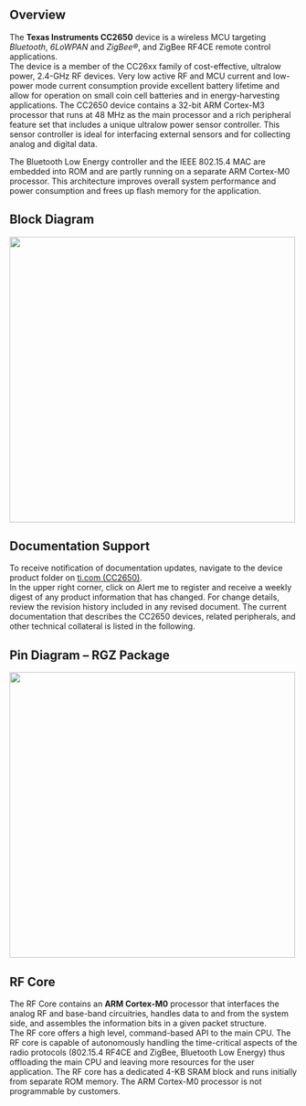 ## Overview

The **Texas Instruments CC2650** device is a wireless MCU targeting *Bluetooth*, *6LoWPAN* and *ZigBee®*, and ZigBee RF4CE remote control applications.  
The device is a member of the CC26xx family of cost-effective, ultralow power, 2.4-GHz RF devices. Very low active RF and MCU current and low-power mode current consumption provide excellent battery lifetime and allow for operation on small coin cell batteries and in energy-harvesting applications. The CC2650 device contains a 32-bit ARM Cortex-M3 processor that runs at 48 MHz as the main processor and a rich peripheral feature set that includes a unique ultralow power sensor controller. This sensor controller is ideal for interfacing external sensors and for collecting analog and digital data.

The Bluetooth Low Energy controller and the IEEE 802.15.4 MAC are embedded into ROM and are partly running on a separate ARM Cortex-M0 processor. This architecture improves overall system performance and power consumption and frees up flash memory for the application.

## Block Diagram

<a href="../img/cc2650_block_diagram.gif" target="_blank"><img style="width:500px; " src="../img/cc2650_block_diagram.gif"></a>

## Documentation Support
To receive notification of documentation updates, navigate to the device product folder on [ti.com (CC2650)](http://www.ti.com/product/CC2650).  
In the upper right corner, click on Alert me to register and receive a weekly digest of any product information that has changed. For change details, review the revision history included in any revised document. The current documentation that describes the CC2650 devices, related peripherals, and other technical collateral is listed in the following.

## Pin Diagram – RGZ Package

<a href="../img/cc2650_pinout.png" target="_blank"><img style="width:500px; " src="../img/cc2650_pinout.png"></a>

## RF Core
The RF Core contains an **ARM Cortex-M0** processor that interfaces the analog RF and base-band circuitries, handles data to and from the system side, and assembles the information bits in a given packet structure.  
The RF core offers a high level, command-based API to the main CPU. The RF core is capable of autonomously handling the time-critical aspects of the radio protocols (802.15.4 RF4CE and ZigBee, Bluetooth Low Energy) thus offloading the main CPU and leaving more resources for the user application. The RF core has a dedicated 4-KB SRAM block and runs initially from separate ROM memory. The ARM Cortex-M0 processor is not programmable by customers.
